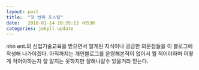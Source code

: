 ```yaml
---
layout: post
title:  "첫 번째 포스팅"
date:   2018-01-14 10:35:13 +0530
categories: jekyll update
---
```


nhn ent.의 신입기술교육을 받으면서 알게된 지식이나 궁금한 의문점들을 이 블로그에 작성해 나가야겠다.
아직까지는 개인블로그를 운영해본적이 없어서 뭘 적어야하며 어떻게 적어야하는지 잘 알지는 못하지만 잘해나갈수 있을거라 믿는다.

